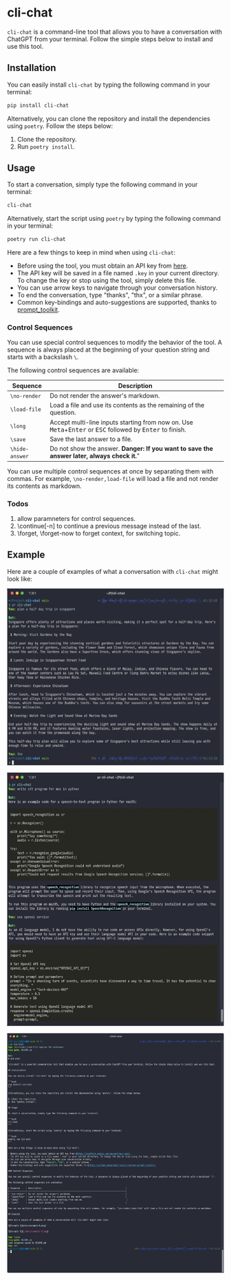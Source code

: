 # cli-chat

`cli-chat` is a command-line tool that allows you to have a conversation with ChatGPT from your terminal.
Follow the simple steps below to install and use this tool.

## Installation

You can easily install `cli-chat` by typing the following command in your terminal:

```bash
pip install cli-chat
```

Alternatively, you can clone the repository and install the dependencies using `poetry`. Follow the steps below:

1. Clone the repository.
2. Run `poetry install`.

## Usage

To start a conversation, simply type the following command in your terminal:

```bash
cli-chat
```

Alternatively, start the script using `poetry` by typing the following command in your terminal:

```bash
poetry run cli-chat
```

Here are a few things to keep in mind when using `cli-chat`:

* Before using the tool, you must obtain an API key from [here](https://platform.openai.com/account/api-keys).
* The API key will be saved in a file named `.key` in your current directory. To change the key or stop using the tool,
  simply delete this file.
* You can use arrow keys to navigate through your conversation history.
* To end the conversation, type "thanks", "thx", or a similar phrase.
* Common key-bindings and auto-suggestions are supported, thanks
  to [prompt_toolkit](https://github.com/prompt-toolkit/python-prompt-toolkit).

### Control Sequences

You can use special control sequences to modify the behavior of the tool. A sequence is always placed at the beginning
of your question string and starts with a backslash `\`.

The following control sequences are available:

| Sequence        | Description                                                                                                                                   |
|-----------------|-----------------------------------------------------------------------------------------------------------------------------------------------|
| `\no-render`    | Do not render the answer's markdown.                                                                                                          |
| `\load-file`    | Load a file and use its contents as the remaining of the question.                                                                            |
| `\long`         | Accept multi-line inputs starting from now on. Use <kbd>Meta</kbd>+<kbd>Enter</kbd> or <kbd>ESC</kbd> followed by <kbd>Enter</kbd> to finish. |
| `\save`         | Save the last answer to a file.                                                                                                               |
| `\hide-answer`  | Do not show the answer. **Danger: If you want to save the answer later, always check it.**"                                                   |

You can use multiple control sequences at once by separating them with commas. For example, `\no-render,load-file` will
load a file and not render its contents as markdown.

### Todos

1. allow paramneters for control sequences.
2. \continue[-n] to continue a previous message instead of the last.
3. \forget, \forget-now to forget context, for switching topic.

## Example

Here are a couple of examples of what a conversation with `cli-chat` might look like:

![Example 1](./docs/example-1.png)

![Example 2](./docs/example-2.png)

![Example 3](./docs/example-3.png)
